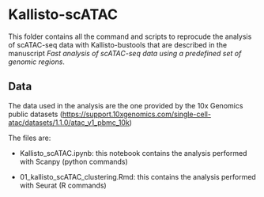 # Kallisto-scATAC

This folder contains all the command and scripts to reprocude the analysis of scATAC-seq data with Kallisto-bustools that are described in the manuscript *Fast analysis of scATAC-seq data using a predefined set of genomic regions*.

## Data

The data used in the analysis are the one provided by the 10x Genomics public datasets (https://support.10xgenomics.com/single-cell-atac/datasets/1.1.0/atac_v1_pbmc_10k)

The files are:

* Kallisto_scATAC.ipynb: this notebook contains the analysis performed with Scanpy (python commands)

* 01_kallisto_scATAC_clustering.Rmd: this contains the analysis performed with Seurat (R commands)

